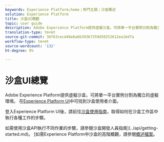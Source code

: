 ```yaml
---
keywords: Experience Platform;home；熱門主題；沙盒概述
solution: Experience Platform
title: 沙盒UI概觀
topic: user guide
description: Adobe Experience Platform提供虛擬沙盒，可將單一平台實例分割為獨立的虛擬環境。 「沙盒」使用者介面可在Experience Platform UI中找到。
translation-type: tm+mt
source-git-commit: 36f63cecd49e6a6b39367359d50252612ea16d7a
workflow-type: tm+mt
source-wordcount: '132'
ht-degree: 0%

---
```



# 沙盒UI總覽


Adobe Experience Platform提供虛擬沙盒，可將單一平台實例分割為獨立的虛擬環境。 在[Experience Platform UI](https://platform.adobe.com)中可找到沙盒使用者介面。

登入Experience Platform UI後，請前往[沙盒使用指南](user-guide.md)，取得如何在沙盒工作區中執行各種工作的步驟。

如需使用沙盒API執行不同作業的步驟，請參閱沙盒開發人員指南](../api/getting-started.md)。 [如需Experience Platform中沙盒的高階概觀，請參閱[概述檔案](../home.md)。

